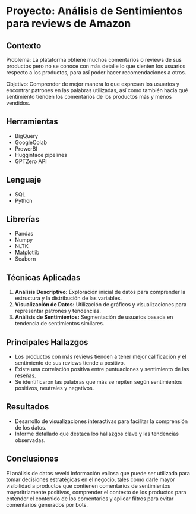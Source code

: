 
# Proyecto: Análisis de Sentimientos para reviews de Amazon

## Contexto
Problema: La plataforma obtiene muchos comentarios o reviews de sus productos pero no se conoce con más detalle lo que sienten los usuarios respecto a los productos, para así poder hacer recomendaciones a otros.

Objetivo: Comprender de mejor manera lo que expresan los usuarios y encontrar patrones en las palabras utilizadas, así como también hacia qué sentimiento tienden los comentarios de los productos más y menos vendidos.

## Herramientas
- BigQuery
- GoogleColab
- ProwerBI
- Hugginface pipelines
- GPTZero API

## Lenguaje
- SQL
- Python

## Librerías
- Pandas
- Numpy 
- NLTK
- Matplotlib
- Seaborn

## Técnicas Aplicadas
1. **Análisis Descriptivo:** Exploración inicial de datos para comprender la estructura y la distribución de las variables.
2. **Visualización de Datos:** Utilización de gráficos y visualizaciones para representar patrones y tendencias.
3. **Análisis de Sentimientos:** Segmentación de usuarios basada en tendencia de sentimientos similares.

## Principales Hallazgos
- Los productos con más reviews tienden a tener mejor calificación y el sentimiento de sus reviews tiende a positivo.
- Existe una correlación positiva entre puntuaciones y sentimiento de las reseñas.
- Se identificaron las palabras que más se repiten según sentimientos positivos, neutrales y negativos.

## Resultados
- Desarrollo de visualizaciones interactivas para facilitar la comprensión de los datos.
- Informe detallado que destaca los hallazgos clave y las tendencias observadas.

## Conclusiones
El análisis de datos reveló información valiosa que puede ser utilizada para tomar decisiones estratégicas en el negocio, tales como darle mayor visibilidad a productos que contienen comentarios de sentimientos mayoritriamente positivos, comprender el contexto de los productos para entender el contenido de los comentarios y aplicar filtros para evitar comentarios generados por bots.
